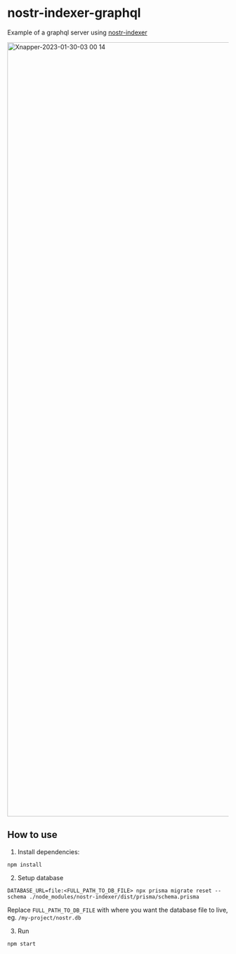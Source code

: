 # nostr-indexer-graphql

Example of a graphql server using [nostr-indexer](https://github.com/LightningK0ala/nostr-indexer/blob/main/README.md)

<img width="1762" alt="Xnapper-2023-01-30-03 00 14" src="https://user-images.githubusercontent.com/1495499/215378497-db623789-86cd-4e25-9b93-9f9b4be3718c.png">

## How to use

1. Install dependencies:

```console
npm install
```

2. Setup database

```console
DATABASE_URL=file:<FULL_PATH_TO_DB_FILE> npx prisma migrate reset --schema ./node_modules/nostr-indexer/dist/prisma/schema.prisma
```

Replace `FULL_PATH_TO_DB_FILE` with where you want the database file to live, eg. `/my-project/nostr.db`

3. Run

```console
npm start
```
